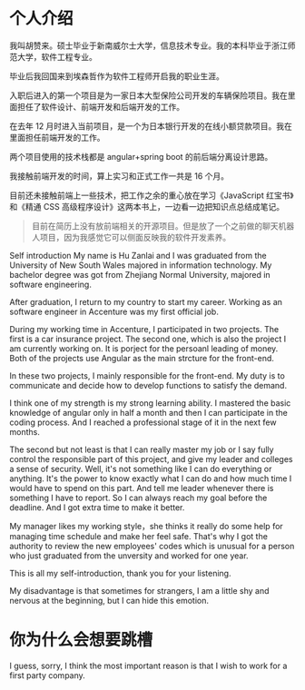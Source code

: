 # 个人介绍

我叫胡赞来。硕士毕业于新南威尔士大学，信息技术专业。我的本科毕业于浙江师范大学，软件工程专业。

毕业后我回国来到埃森哲作为软件工程师开启我的职业生涯。

入职后进入的第一个项目是为一家日本大型保险公司开发的车辆保险项目。我在里面担任了软件设计、前端开发和后端开发的工作。

在去年 12 月时进入当前项目，是一个为日本银行开发的在线小额贷款项目。我在
里面担任前端开发的工作。

两个项目使用的技术栈都是 angular+spring boot 的前后端分离设计思路。

我接触前端开发的时间，算上实习和正式工作一共是 16 个月。

目前还未接触前端上一些技术，把工作之余的重心放在学习《JavaScript 红宝书》和《精通 CSS 高级程序设计》这两本书上，一边看一边把知识点总结成笔记。

> 目前在简历上没有放前端相关的开源项目。但是放了一个之前做的聊天机器人项目，因为我感觉它可以侧面反映我的软件开发素养。

Self introduction
My name is Hu Zanlai and I was graduated from the University of New South Wales majored in information technology. My bachelor degree was got from Zhejiang Normal University, majored in software engineering.

After graduation, I return to my country to start my career. Working as an software engineer in Accenture was my first official job.

During my working time in Accenture, I participated in two projects. The first is a car insurance project. The second one, which is also the project I am currently working on. It is porject for the persoanl leading of money. Both of the projects use Angular as the main strcture for the front-end. 

In these two projects, I mainly responsible for the front-end. My duty is to communicate and decide how to develop functions to satisfy the demand. 


I think one of my strength is my strong learning ability. I mastered the basic knowledge of angular only in half a month and then I can participate in the coding process. And I reached a professional stage of it in the next few months. 

The second but not least is that I can really master my job or I say fully control the responsible part of this project, and give my leader and colleges a sense of security. Well, it's not something like I can do everything or anything. It's the power to know exactly what I can do and how much time I would have to spend on this part. And tell me leader whenever there is something I have to report. So I can always reach my goal before the deadline. And I got extra time to make it better.

My manager likes my working style，she thinks it really do some help for managing time schedule and make her feel safe. That's why I got the authority to review the new employees' codes which is unusual for a person who just graduated from the unversity and worked for one year. 

This is all my self-introduction, thank you for your listening.

My disadvantage is that sometimes for strangers, I am a little shy and nervous at the beginning, but I can hide this emotion.


# 你为什么会想要跳槽

I guess, sorry, I think the most important reason is that I wish to work for a first party company.

